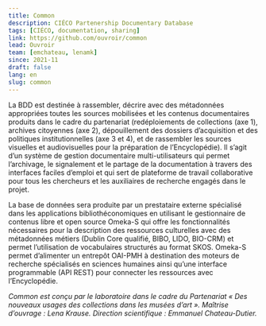 ```yaml
---
title: Common
description: CIÉCO Partenership Documentary Database
tags: [CIÉCO, documentation, sharing]
link: https://github.com/ouvroir/common
lead: Ouvroir
team: [emchateau, lenamk]
since: 2021-11
draft: false
lang: en
slug: common
---
```


La BDD est destinée à rassembler, décrire avec des métadonnées appropriées toutes les sources mobilisées et les contenus documentaires produits dans le cadre du partenariat (redéploiements de collections (axe 1), archives citoyennes (axe 2), dépouillement des dossiers d’acquisition et des politiques institutionnelles (axe 3 et 4), et de rassembler les sources visuelles et audiovisuelles pour la préparation de l’Encyclopédie). Il s’agit d’un système de gestion documentaire multi-utilisateurs qui permet l’archivage, le signalement et le partage de la documentation à travers des interfaces faciles d’emploi et qui sert de plateforme de travail collaborative pour tous les chercheurs et les auxiliaires de recherche engagés dans le projet.

La base de données sera produite par un prestataire externe spécialisé dans les applications bibliothéconomiques en utilisant le gestionnaire de contenus libre et open source Omeka-S qui offre les fonctionnalités nécessaires pour la description des ressources culturelles avec des métadonnées métiers (Dublin Core qualifié, BIBO, LIDO, BIO-CRM) et permet l’utilisation de vocabulaires structurés au format SKOS. Omeka-S permet d’alimenter un entrepôt OAI-PMH à destination des moteurs de recherche spécialisés en sciences humaines ainsi qu’une interface programmable (API REST) pour connecter les ressources avec l’Encyclopédie.

*Common est conçu par le laboratoire dans le cadre du Partenariat « Des nouveaux usages des collections dans les musées d’art ». Maîtrise d’ouvrage : Lena Krause. Direction scientifique : Emmanuel Chateau-Dutier.*

